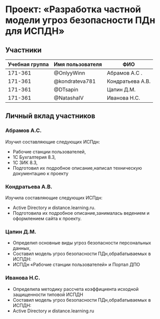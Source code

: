 # Проект: «Разработка частной модели угроз безопасности ПДн для ИСПДН»


## Участники

| Учебная группа | Имя пользователя | ФИО                      |
|----------------|------------------|--------------------------|
| 171-361       | @OnlyyWinn        | Абрамов А.С .             |
| 171-361    | @kondrateva781      | Кондратьева А.В.             |
| 171-361     | @DTsapin       | Цапин Д.М. |
| 171-361     | @NatashaIV       | Иванова Н.С. |

## Личный вклад участников

### Абрамов А.С.
Изучил составляющие следующих ИСПдн:
- Рабочие станции пользователей,
- 1C Бухгалтерия 8.3,
- 1С ЗИК 8.3,
- Подготовил их подробное описание,написал техническую документацию к проекту

### Кондратьева А.В.
Изучила составляющие следующих ИСПдн:
- Active Directory и distance.learning.ru.
- Подготовила их подробное описание,занималась ведением и оформлением сайта к проекту.

### Цапин Д.М.
- Определил основные виды угроз безопасности персональных данных,
- Составил модель угроз безопасности ПДн,обрабатываемых в ИСПДН:
- ИСПДн «Рабочие станции пользователей» и Портал ДПО

### Иванова Н.С.
- Определила методику рассчета коэффициента исходной защищенности типовой ИСПДН
- Составил модель угроз безопасности ПДн,обрабатываемых в ИСПДН:
- Active Directory и distance.learning.ru
